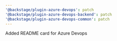 ```yaml
---
'@backstage/plugin-azure-devops': patch
'@backstage/plugin-azure-devops-backend': patch
'@backstage/plugin-azure-devops-common': patch
---
```


Added README card for Azure Devops
